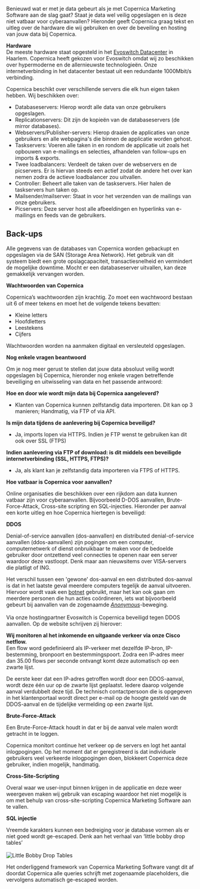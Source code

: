 Benieuwd wat er met je data gebeurt als je met Copernica Marketing
Software aan de slag gaat? Staat je data wel veilig opgeslagen en is
deze niet vatbaar voor cyberaanvallen? Hieronder geeft Copernica graag
tekst en uitleg over de hardware die wij gebruiken en over de beveiling
en hosting van jouw data bij Copernica.

**Hardware**\
De meeste hardware staat opgesteld in het [Evoswitch
Datacenter](http://www.evoswitch.com/nl/infrastructuur/security) in
Haarlem. Copernica heeft gekozen voor Evoswitch omdat wij zo beschikken
over hypermoderne en de allernieuwste technologieën. Onze
internetverbinding in het datacenter bestaat uit een redundante
1000Mbit/s verbinding.

Copernica beschikt over verschillende servers die elk hun eigen taken
hebben. Wij beschikken over:

-   Databaseservers: Hierop wordt alle data van onze gebruikers
    opgeslagen.
-   Replicationservers: Dit zijn de kopieën van de databaseservers (de
    mirror databases).
-   Webservers/Publisher-servers: Hierop draaien de applicaties van onze
    gebruikers en alle webpagina's die binnen de applicatie worden
    gehost.
-   Taskservers: Voeren alle taken in en rondom de applicatie uit zoals
    het opbouwen van e-mailings en selecties, afhandelen van follow-ups
    en imports & exports.
-   Twee loadbalancers: Verdeelt de taken over de webservers en de
    picservers. Er is hiervan steeds een actief zodat de andere het over
    kan nemen zodra de actieve loadbalancer zou uitvallen.
-   Controller: Beheert alle taken van de taskservers. Hier halen de
    taskservers hun taken op.
-   Mailsender/mailserver: Staat in voor het verzenden van de mailings
    van onze gebruikers.
-   Picservers: Deze server host alle afbeeldingen en hyperlinks van
    e-mailings en feeds van de gebruikers.

Back-ups
--------

Alle gegevens van de databases van Copernica worden gebackupt en
opgeslagen via de SAN (Storage Area Network). Het gebruik van dit
systeem biedt een grote opslagcapaciteit, transactiesnelheid en
vermindert de mogelijke downtime. Mocht er een databaseserver uitvallen,
kan deze gemakkelijk vervangen worden.

**Wachtwoorden van Copernica**

Copernica’s wachtwoorden zijn krachtig. Zo moet een wachtwoord bestaan
uit 6 of meer tekens en moet het de volgende tekens bevatten:

-   Kleine letters
-   Hoofdletters
-   Leestekens
-   Cijfers

Wachtwoorden worden na aanmaken digitaal en versleuteld opgeslagen.

**Nog enkele vragen beantwoord**

Om je nog meer gerust te stellen dat jouw data absoluut veilig wordt
opgeslagen bij Copernica, hieronder nog enkele vragen betreffende
beveiliging en uitwisseling van data en het passende antwoord:

**Hoe en door wie wordt mijn data bij Copernica aangeleverd?**

-   Klanten van Copernica kunnen zelfstandig data importeren. Dit kan op
    3 manieren; Handmatig, via FTP of via API.

**Is mijn data tijdens de aanlevering bij Copernica beveiligd?**

-   Ja, imports lopen via HTTPS. Indien je FTP wenst te gebruiken kan
    dit ook over SSL (FTPS)

**Indien aanlevering via FTP of download: is dit middels een beveiligde
internetverbinding (SSL, HTTPS, FTPS)?**

-   Ja, als klant kan je zelfstandig data importeren via FTPS of HTTPS.

**Hoe vatbaar is Copernica voor aanvallen?**

Online organisaties die beschikken over een rijkdom aan data kunnen
vatbaar zijn voor cyberaanvallen. Bijvoorbeeld D-DOS aanvallen,
Brute-Force-Attack, Cross-site scripting en SQL-injecties. Hieronder per
aanval een korte uitleg en hoe Copernica hiertegen is beveiligd:

**DDOS**

Denial-of-service aanvallen (dos-aanvallen) en distributed
denial-of-service aanvallen (ddos-aanvallen) zijn pogingen om een
computer, computernetwerk of dienst onbruikbaar te maken voor de
bedoelde gebruiker door ontzettend veel connecties te openen naar een
server waardoor deze vastloopt. Denk maar aan nieuwsitems over
VISA-servers die platligt of ING.

Het verschil tussen een 'gewone' dos-aanval en een distributed
dos-aanval is dat in het laatste geval meerdere computers tegelijk de
aanval uitvoeren. Hiervoor wordt vaak
een [botnet](http://nl.wikipedia.org/wiki/Botnet) gebruikt, maar het kan
ook gaan om meerdere personen die hun acties coördineren, iets wat
bijvoorbeeld gebeurt bij aanvallen van de
zogenaamde [*Anonymous*](http://nl.wikipedia.org/wiki/Anonymous_(groep))-beweging.\
 \
 Via onze hostingpartner Evoswitch is Copernica beveiligd tegen DDOS
aanvallen. Op de website schrijven zij hierover:

**Wij monitoren al het inkomende en uitgaande verkeer via onze Cisco
netflow.**\
Een flow word gedefinieerd als IP-verkeer met dezelfde IP-bron,
IP-bestemming, bronpoort en bestemmingspoort. Zodra een IP-adres meer
dan 35.00 flows per seconde ontvangt komt deze automatisch op een zwarte
lijst.

De eerste keer dat een IP-adres getroffen wordt door een DDOS-aanval,
wordt deze één uur op de zwarte lijst geplaatst. Iedere daarop volgende
aanval verdubbelt deze tijd. De technisch contactpersoon die is
opgegeven in het klantenportaal wordt direct per e-mail op de hoogte
gesteld van de DDOS-aanval en de tijdelijke vermelding op een zwarte
lijst.

**Brute-Force-Attack**

Een Brute-Force-Attack houdt in dat er bij de aanval vele malen wordt
getracht in te loggen.

Copernica monitort continue het verkeer op de servers en logt het aantal
inlogpogingen. Op het moment dat er geregistreerd is dat individuele
gebruikers veel verkeerde inlogpogingen doen, blokkeert Copernica deze
gebruiker, indien mogelijk, handmatig.

**Cross-Site-Scripting**

Overal waar we user-input binnen krijgen in de applicatie en deze weer
weergeven maken wij gebruik van escaping waardoor het niet mogelijk is
om met behulp van cross-site-scripting Copernica Marketing Software aan
te vallen.

**SQL injectie**

Vreemde karakters kunnen een bedreiging voor je database vormen als er
niet goed wordt ge-escaped. Denk aan het verhaal van ‘little bobby drop
tables’\
\
![Little Bobby Drop
Tables](Copernicacom/droptables.jpg "Little Johnny Drop Tables")

Het onderliggend framework van Copernica Marketing Software vangt dit af
doordat Copernica alle queries schrijft met zogenaamde placeholders, die
vervolgens automatisch ge-escaped worden.
